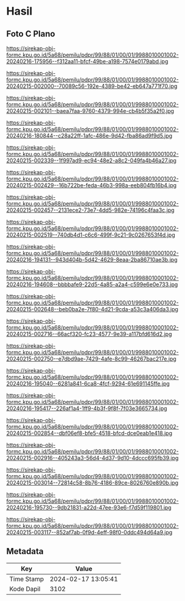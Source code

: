 # Hasil

## Foto C Plano

https://sirekap-obj-formc.kpu.go.id/5a68/pemilu/pdpr/99/88/01/00/01/9988010001002-20240216-175956--f312aa11-bfcf-49be-a198-7574e0179abd.jpg

https://sirekap-obj-formc.kpu.go.id/5a68/pemilu/pdpr/99/88/01/00/01/9988010001002-20240215-002000--70089c56-192e-4389-be42-eb647a771f70.jpg

https://sirekap-obj-formc.kpu.go.id/5a68/pemilu/pdpr/99/88/01/00/01/9988010001002-20240215-002101--baea7faa-9760-4379-994e-cb4b5f35a2f0.jpg

https://sirekap-obj-formc.kpu.go.id/5a68/pemilu/pdpr/99/88/01/00/01/9988010001002-20240216-180844--c28a22ff-1afc-486e-9d42-fba86ad9f9d5.jpg

https://sirekap-obj-formc.kpu.go.id/5a68/pemilu/pdpr/99/88/01/00/01/9988010001002-20240215-002339--1f997ad9-ec94-48e2-a8c2-049fa4b46a27.jpg

https://sirekap-obj-formc.kpu.go.id/5a68/pemilu/pdpr/99/88/01/00/01/9988010001002-20240215-002429--16b722be-feda-46b3-998a-eeb804fb16b4.jpg

https://sirekap-obj-formc.kpu.go.id/5a68/pemilu/pdpr/99/88/01/00/01/9988010001002-20240215-002457--2131ece2-73e7-4dd5-982e-74196c4faa3c.jpg

https://sirekap-obj-formc.kpu.go.id/5a68/pemilu/pdpr/99/88/01/00/01/9988010001002-20240215-002519--740db4d1-c6c6-499f-9c21-9c0267653f4d.jpg

https://sirekap-obj-formc.kpu.go.id/5a68/pemilu/pdpr/99/88/01/00/01/9988010001002-20240216-194131--943d404b-5d42-4629-8eaa-2ba86710ae3b.jpg

https://sirekap-obj-formc.kpu.go.id/5a68/pemilu/pdpr/99/88/01/00/01/9988010001002-20240216-194608--bbbbafe9-22d5-4a85-a2a4-c599e6e0e733.jpg

https://sirekap-obj-formc.kpu.go.id/5a68/pemilu/pdpr/99/88/01/00/01/9988010001002-20240215-002648--beb0ba2e-7f80-4d21-9cda-a53c3a406da3.jpg

https://sirekap-obj-formc.kpu.go.id/5a68/pemilu/pdpr/99/88/01/00/01/9988010001002-20240215-002716--66acf320-fc23-4577-9e39-a117bfd616d2.jpg

https://sirekap-obj-formc.kpu.go.id/5a68/pemilu/pdpr/99/88/01/00/01/9988010001002-20240215-002750--e7dbd9ae-7429-4afe-8c99-46267bac217e.jpg

https://sirekap-obj-formc.kpu.go.id/5a68/pemilu/pdpr/99/88/01/00/01/9988010001002-20240216-195040--6281a841-6ca8-4fcf-9294-61e691145ffe.jpg

https://sirekap-obj-formc.kpu.go.id/5a68/pemilu/pdpr/99/88/01/00/01/9988010001002-20240216-195417--226af1a4-1ff9-4b3f-9f8f-7f03e3665734.jpg

https://sirekap-obj-formc.kpu.go.id/5a68/pemilu/pdpr/99/88/01/00/01/9988010001002-20240215-002854--dbf06ef8-bfe5-4518-bfcd-dce0eab1e418.jpg

https://sirekap-obj-formc.kpu.go.id/5a68/pemilu/pdpr/99/88/01/00/01/9988010001002-20240215-002916--405243a3-56d4-4d37-9d10-4dccc695fb39.jpg

https://sirekap-obj-formc.kpu.go.id/5a68/pemilu/pdpr/99/88/01/00/01/9988010001002-20240215-003014--72814c58-8b76-4186-89ce-8026760e890b.jpg

https://sirekap-obj-formc.kpu.go.id/5a68/pemilu/pdpr/99/88/01/00/01/9988010001002-20240216-195730--9db21831-a22d-47ee-93e6-f7d59f119801.jpg

https://sirekap-obj-formc.kpu.go.id/5a68/pemilu/pdpr/99/88/01/00/01/9988010001002-20240215-003117--852af7ab-0f9d-4eff-98f0-0ddc494d64a9.jpg


## Metadata

| Key        | Value               |
| ---------- | ------------------- |
| Time Stamp | 2024-02-17 13:05:41 |
| Kode Dapil | 3102                |



